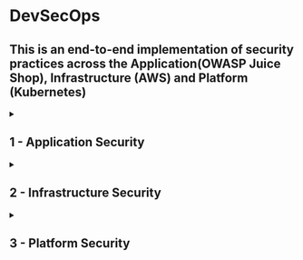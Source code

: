 # DevSecOps
## This is an end-to-end implementation of security practices across the Application(OWASP Juice Shop), Infrastructure (AWS) and Platform (Kubernetes)

<details>
<summary><h2>1 - Application Security</h2></summary>

<details>
<summary><h3>1.1 - Application Vulnerability Scanning </h3></summary>

<h3>Infra Diagram</h3>

    [Include an infrastructure diagram specific to application security]



<h3>Objective</h3>

    Integrate practices into our pipeline to check if our code exposes passwords, tokens, scans application for vulnerabilities such as SQL Injections, XSS Scripting etc

<h3>Code</h3>

         
       stages:
        - cache
        - test
        - build

    ## We use caching to speed up the build process 
    create_cache:
        image: node:18-bullseye
        stage: cache
        script:
            - yarn install
        cache:
            policy: pull-push
            key:
                files:
                    - yarn.lock
            paths:
                - node_modules/
                - yarn.lock
                - .yarn
    
    yarn_test:
        image: node:18-bullseye
        stage: test
        
        script:
            - yarn install
            - yarn test
        cache:
            policy: pull
            key:
                files:
                    - yarn.lock
            paths:
                - node_modules/
                - yarn.lock
                - .yarn
                
    
    ## This stage scans the code for sensitive information such as passwords, token
    gitleaks:
        stage: test
        image:
             name: zricethezav/gitleaks   ## Using image: zricethezav/gitleaks alone is simpler and works well if the default entrypoint of the image is suitable for your needs. 
                                            If you encounter any conflicts or need more control, specifying the entrypoint ensures that your script commands executes as intended.
             entrypoint: [""]
             
             
        ## This srcipt generates a file called gitleaks.json for visualizing vulnerabilities
        script:
            - gitleaks detect --verbose . -f json -r gitleaks.json
            
        ## This is set to true because we don't want the job to end.
        allow_failure: true
        

    ##This stage allows us to scan the code itsel for vulberabilities using SAST tools such as njsscan for cross-site scripting, SQL injection, phising attacks, DDos attack
    njsscan:
    stage: test
    image: python
    before_script:
        - pip3 install --upgrade njsscan
        ## The --exit-warning fails the build 
    script:
        - njsscan --exit-warning . --sarif -o njsscan.sarif
    allow_failure: true
    artifacts:
        when: always
        paths:
            - njsscan.sarif
        



    ##Why another SAST tool? It is because we need to use multiple tools for wider code coverage and certain tools can unearth certain vulnerabilities better than  the other
    semgrep:
        stage: test
        image: returntocorp/semgrep
        ## This basically tell to scan java code
        variables:
            SEMGREP_RULES: p/javascript
        script:
            - semgrep ci --json --output semgrep.json
        allow_failure: true
        artifacts:
            when: always
            paths:
                - semgrep.json

    
      


<h3>Findings from Gitleaks</h3>

      Finding:     password: 'bW9jLmxpYW1nQGhjaW5pbW1pay5ucmVvamI='
      Secret:      bW9jLmxpYW1nQGhjaW5pbW1pay5ucmVvamI=
      RuleID:      generic-api-key
      Entropy:     4.329240
      File:        data/static/users.yml
      Line:        88
      
      Fingerprint: c3340cda147c54325dbf3b32fc863f3402caa5da:data/static/users.yml:generic-api-key:88
      Finding:     totpSecret: IFTXE3SPOEYVURT2MRYGI52TKJ4HC3KH
        key: timo
      Secret:      IFTXE3SPOEYVURT2MRYGI52TKJ4HC3KH
      RuleID:      generic-api-key
      Entropy:     4.351410
      File:        data/static/users.yml
      Line:        150
      
      Fingerprint: c3340cda147c54325dbf3b32fc863f3402caa5da:data/static/users.yml:generic-api-key:150
      Finding:     ...e.setItem('token', 'eyJhbGciOiJIUzI1NiIsInR5cCI6IkpXVCJ9.eyJzdWIiOiIxMjM0NTY3ODkwIiwibmFtZSI6IkpvaG4gRG9lIiwiaWF0IjoxNTE...'
      Secret:      eyJhbGciOiJIUzI1NiIsInR5cCI6IkpXVCJ9.eyJzdWIiOiIxMjM0NTY3ODkwIiwibmFtZSI6IkpvaG4gRG9lIiwiaWF0IjoxNTE...
      RuleID:      jwt
      Entropy:     5.444070
      File:        frontend/src/app/app.guard.spec.ts
      Line:        40
      
      Fingerprint: c3340cda147c54325dbf3b32fc863f3402caa5da:frontend/src/app/app.guard.spec.ts:jwt:40
      Finding:     ...e.setItem('token', 'eyJhbGciOiJIUzI1NiIsInR5cCI6IkpXVCJ9.eyJkYXRhIjp7Imxhc3RMb2dpbklwIjoiMS4yLjMuNCJ9fQ.RAkmdqwNypuOxv3S...'
      Secret:      eyJhbGciOiJIUzI1NiIsInR5cCI6IkpXVCJ9.eyJkYXRhIjp7Imxhc3RMb2dpbklwIjoiMS4yLjMuNCJ9fQ.RAkmdqwNypuOxv3S...
      RuleID:      jwt
      Entropy:     5.494293
      File:        frontend/src/app/last-login-ip/last-login-ip.component.spec.ts
      Line:        50
      
### Finding 1: Generic API Key Exposure

This finding indicates that an API key is hardcoded in the data/static/users.yml file. The high entropy value suggests that the string is not random text, but likely sensitive information such as a password or an API key. Hardcoding secrets in the source code is a major security risk as it can easily be extracted by anyone with access to the codebase

<h3>Remediation</h3>

Remove the hardcoded API key from the source code.
Use environment variables or secret management tools like AWS Secrets Manager or HashiCorp Vault to manage and access sensitive information securely.

### Finding 2: JWT Token Exposure

A JSON Web Token (JWT) is exposed in the frontend/src/app/app.guard.spec.ts file. JWT tokens are used for authentication and can contain sensitive information. Exposure of JWT tokens can allow attackers to impersonate users or gain unauthorized access to the system.

<h3>Remediation</h3>

Remove the hardcoded JWT token from the source code.
Implement secure storage practices for tokens and ensure they are transmitted securely over the network (e.g., using HTTPS).

### Conclusion

The findings from the Gitleaks scan highlight critical security vulnerabilities related to hardcoded secrets and tokens in the application code. To enhance the security posture of the application, it is essential to remove these hardcoded secrets and implement secure storage and management practices.

</details>    




<details>
<summary><h3>1.2 - Vulnerability Management and Remediation  </h3></summary>
  
<h3>Infra Diagram</h3>

    [Include an infrastructure diagram specific to application security]



<h3>Objective</h3>

    Generate detailed reports highlighting vulnerabilities or security issues found and 
    resolve the security vulnerabilities found during the DevSecOps process to improve the application's security posture.

<h3>Code</h3>

         
       stages:
      - cache
      - test
      - build
      
    
    create_cache:
      image: node:18-bullseye
      stage: cache
      script:
        - yarn install
      cache:
        key:
          files:
            - yarn.lock
        paths:
          - node_modules/
          - yarn.lock
          - .yarn
        policy: pull-push
        
    
    yarn_test:
      image: node:18-bullseye
      stage: test
      script:
        - yarn install
        - yarn test
      cache:
        key:
          files:
            - yarn.lock
        paths:
          - node_modules/
          - yarn.lock
          - .yarn
        policy: pull

    
    gitleaks:
      stage: test
      image:
        name: zricethezav/gitleaks
        entrypoint: [""]
      script:
        - gitleaks detect --verbose --source . -f json -r gitleaks.json
      allow_failure: true
      artifacts:
        when: always
        paths:
          - gitleaks.json
          
    
    njsscan:
      stage: test
      image: python
      before_script:
        - pip3 install --upgrade njsscan
      script:
        - njsscan --exit-warning . --sarif -o njsscan.sarif
      allow_failure: true
      artifacts:
        when: always
        paths:
          - njsscan.sarif
          
    
    semgrep:
      stage: test
      image: returntocorp/semgrep
      variables:
        SEMGREP_RULES: p/javascript
      script:
        - semgrep ci --json --output semgrep.json
      allow_failure: true
      artifacts:
        when: always
        paths:
          - semgrep.json

          
    ## We use Defectdojo to upload our findings from Gitleaks, Semgrep and Njsscan
    upload_reports:
      stage: test
      image: python
      needs: ["gitleaks", "njsscan", "semgrep"]
      when: always
      before_script:
        - pip3 install requests
      script:
        - python3 upload-reports.py gitleaks.json
        - python3 upload-reports.py njsscan.sarif
        - python3 upload-reports.py semgrep.json

        
    
    build_image:
      stage: build
      image: docker:24
      services:
        - docker:24-dind
      variables:
        DOCKER_PASS: $DOCKER_PASS
        DOCKER_USER: $DOCKER_USER
      before_script:
        - echo $DOCKER_PASS | docker login -u $DOCKER_USER --password-stdin
      script:
        - docker build -t $IMAGE_NAME:$IMAGE_TAG .
        - docker push $IMAGE_NAME:$IMAGE_TAG

    
<h3>Python code to automate report feeding to Defectdojo</h3>
  import requests
    import sys
    
    file_name = sys.argv[1]
    scan_type = ''
    
    if file_name == 'gitleaks.json':
        scan_type = 'Gitleaks Scan'
    elif file_name == 'njsscan.sarif':
        scan_type = 'SARIF'
    elif file_name == 'semgrep.json':
        scan_type = 'Semgrep JSON Report'
    
    
    headers = {
        'Authorization': 'Token e71f520d6cb842d4465dab1b1d9b97e04d7a231f'
    }
    
    url = 'https://demo.defectdojo.org/api/v2/import-scan/'
    
    data = {
        'active': True,
        'verified': True,
        'scan_type': scan_type,
        'minimum_severity': 'Low',
        'engagement': 19
    }
    
    files = {
        'file': open(file_name, 'rb')
    }
    
    response = requests.post(url, headers=headers, data=data, files=files)
    
    if response.status_code == 201:
        print('Scan results imported successfully')
    else:
        print(f'Failed to import scan results: {response.content}')





<h3>Findings</h3>

      
![Screenshot (121)](https://github.com/user-attachments/assets/ab57f95a-cb80-4f53-a4d5-cfc16dd3eadc)


![Screenshot (122)](https://github.com/user-attachments/assets/2cc3cc54-fbed-441f-be10-55977ff4417d)



### Responsibilities 
After these vulnerabilities are detected, it's the job of the developer (since it's the code written by them) to remediate the issue.    
      
### Finding 1:  SQL Injection

This finding by Semgrep report suggests that this is a High severity issue leading to SQL Injection. This vulnerability occurs when an attacker can manipulate the input fields to inject malicious SQL code, which can be executed by the database.

Example: A hacker can steal or manipulate data inside a database.


### Remediation

#### Before code fix

Directly inserting user input into SQL statements without using parameterized queries leaves the code open to injection vulnerabilities.

```
const injectionChars = /"|'|;|and|or|;|#/i;

module.exports = function searchProducts () {
  return (req: Request, res: Response, next: NextFunction) => {
    let criteria: any = req.query.q === 'undefined' ? '' : req.query.q ?? ''
    criteria = (criteria.length <= 200) ? criteria : criteria.substring(0, 200)
    if (criteria.match(injectionChars)) {
      res.status(400).send()
      return
    }
    models.sequelize.query("SELECT * FROM Products WHERE ((name LIKE '%"+criteria+"%' OR description LIKE '%"+criteria+"%') AND deletedAt IS NULL) ORDER BY name")
      .then(([products]: any) => {
        const dataString = JSON.stringify(products)
        for (let i = 0; i < products.length; i++) {
          products[i].name = req.__(products[i].name)
          products[i].description = req.__(products[i].description)
        }
        res.json(utils.queryResultToJson(products))
      }).catch((error: ErrorWithParent) => {
        next(error.parent)
      })
  }
}

```

#### After code fix

The updated query now uses a named parameter ":searchQuery". By using parameterized queries, the code effectively protects against SQL injection

```
const injectionChars = /"|'|;|and|or|;|#/i;

module.exports = function searchProducts () {
  return (req: Request, res: Response, next: NextFunction) => {
    let criteria: any = req.query.q === 'undefined' ? '' : req.query.q ?? ''
    criteria = (criteria.length <= 200) ? criteria : criteria.substring(0, 200)
    if (criteria.match(injectionChars)) {
      res.status(400).send()
      return
    }
    models.sequelize.query("SELECT * FROM Products WHERE ((name LIKE :searchQuery OR description LIKE :searchQuery) AND deletedAt IS NULL) ORDER BY name", {
      replacements: { searchQuery: '%' + criteria + '%' },
      type: models.Sequelize.QueryTypes.SELECT
    })
      .then(([products]: any) => {
        const dataString = JSON.stringify(products)
        for (let i = 0; i < products.length; i++) {
          products[i].name = req.__(products[i].name)
          products[i].description = req.__(products[i].description)
        }
        res.json(utils.queryResultToJson(products))
      }).catch((error: ErrorWithParent) => {
        next(error.parent)
      })
  }
}

```



### Finding 2 : Weak Hash

![Screenshot (119)](https://github.com/user-attachments/assets/3a238e7c-4c32-4454-8b95-9737eabfad1a)

The algorithm has known flaws that can be exploited by attackers to break the encryption and gain unauthorized access to sensitive data.


### Remediation

#### Before code fix

The code uses MD5 algorithm which is vulnerable to collision attacks, where two different inputs produce the same hash output. This weakness can be exploited to forge digital signatures and certificates.

```
grunt.registerTask('checksum', 'Create .md5 checksum files', function () {
    const fs = require('fs')
    const crypto = require('crypto')
    fs.readdirSync('dist/').forEach(file => {
      const buffer = fs.readFileSync('dist/' + file)
      const md5 = crypto.createHash('md5')
      md5.update(buffer)
      const md5Hash = md5.digest('hex')
      const md5FileName = 'dist/' + file + '.md5'
      grunt.file.write(md5FileName, md5Hash)
      grunt.log.write(`Checksum ${md5Hash} written to file ${md5FileName}.`).verbose.write('...').ok()
      grunt.log.writeln()
    })
  })

```
#### After code fix

We have replaced MD5 with a stronger algorithm SHA256

```
grunt.registerTask('checksum', 'Create .sha256 checksum files', function () {
    const fs = require('fs')
    const crypto = require('crypto')
    fs.readdirSync('dist/').forEach(file => {
      const buffer = fs.readFileSync('dist/' + file)
      const sha256 = crypto.createHash('sha256')
      sha256.update(buffer)
      const sha256Hash = sha256.digest('hex')
      const sha256FileName = 'dist/' + file + '.sha256'
      grunt.file.write(sha256FileName, sha256Hash)
      grunt.log.write(`Checksum ${sha256Hash} written to file ${sha256FileName}.`).verbose.write('...').ok()
      grunt.log.writeln()
    })
  })

```




</details>


<details>
<summary><h3>1.3 - Vulnerability Scanning for Application Dependencies   </h3></summary>
  
<h3>Infra Diagram</h3>

    [Include an infrastructure diagram specific to application security]



<h3>Objective</h3>

    Integrate GitLeaks into our pipeline to check if our code exposes passwords, tokens and any other credentials

<h3>Code</h3>

         
       stages:
        - cache
        - test
        - build

    ## We use caching to speed up the build process 
    create_cache:
        image: node:18-bullseye
        stage: cache
        script:
            - yarn install
        cache:
            policy: pull-push
            key:
                files:
                    - yarn.lock
            paths:
                - node_modules/
                - yarn.lock
                - .yarn
    
    yarn_test:
        image: node:18-bullseye
        stage: test
        
        script:
            - yarn install
            - yarn test
        cache:
            policy: pull
            key:
                files:
                    - yarn.lock
            paths:
                - node_modules/
                - yarn.lock
                - .yarn
                
    
    ## This stage scans the code for sensitive information such as passwords, token
    gitleaks:
        stage: test
        image:
             name: zricethezav/gitleaks   ## Using image: zricethezav/gitleaks alone is simpler and works well if the default entrypoint of the image is suitable for your needs. 
                                            If you encounter any conflicts or need more control, specifying the entrypoint ensures that your script commands executes as intended.
             entrypoint: [""]
             
             
        ## This srcipt generates a file called gitleaks.json for visualizing vulnerabilities
        script:
            - gitleaks detect --verbose . -f json -r gitleaks.json
            
        ## This is set to true because we don't want the job to end.
        allow_failure: true
    
      




<h3>Findings</h3>

      Finding:     password: 'bW9jLmxpYW1nQGhjaW5pbW1pay5ucmVvamI='
      Secret:      bW9jLmxpYW1nQGhjaW5pbW1pay5ucmVvamI=
      RuleID:      generic-api-key
      Entropy:     4.329240
      File:        data/static/users.yml
      Line:        88
      
      Fingerprint: c3340cda147c54325dbf3b32fc863f3402caa5da:data/static/users.yml:generic-api-key:88
      Finding:     totpSecret: IFTXE3SPOEYVURT2MRYGI52TKJ4HC3KH
        key: timo
      Secret:      IFTXE3SPOEYVURT2MRYGI52TKJ4HC3KH
      RuleID:      generic-api-key
      Entropy:     4.351410
      File:        data/static/users.yml
      Line:        150
      
      Fingerprint: c3340cda147c54325dbf3b32fc863f3402caa5da:data/static/users.yml:generic-api-key:150
      Finding:     ...e.setItem('token', 'eyJhbGciOiJIUzI1NiIsInR5cCI6IkpXVCJ9.eyJzdWIiOiIxMjM0NTY3ODkwIiwibmFtZSI6IkpvaG4gRG9lIiwiaWF0IjoxNTE...'
      Secret:      eyJhbGciOiJIUzI1NiIsInR5cCI6IkpXVCJ9.eyJzdWIiOiIxMjM0NTY3ODkwIiwibmFtZSI6IkpvaG4gRG9lIiwiaWF0IjoxNTE...
      RuleID:      jwt
      Entropy:     5.444070
      File:        frontend/src/app/app.guard.spec.ts
      Line:        40
      
      Fingerprint: c3340cda147c54325dbf3b32fc863f3402caa5da:frontend/src/app/app.guard.spec.ts:jwt:40
      Finding:     ...e.setItem('token', 'eyJhbGciOiJIUzI1NiIsInR5cCI6IkpXVCJ9.eyJkYXRhIjp7Imxhc3RMb2dpbklwIjoiMS4yLjMuNCJ9fQ.RAkmdqwNypuOxv3S...'
      Secret:      eyJhbGciOiJIUzI1NiIsInR5cCI6IkpXVCJ9.eyJkYXRhIjp7Imxhc3RMb2dpbklwIjoiMS4yLjMuNCJ9fQ.RAkmdqwNypuOxv3S...
      RuleID:      jwt
      Entropy:     5.494293
      File:        frontend/src/app/last-login-ip/last-login-ip.component.spec.ts
      Line:        50
      
### Finding 1: Generic API Key Exposure

This finding indicates that an API key is hardcoded in the data/static/users.yml file. The high entropy value suggests that the string is not random text, but likely sensitive information such as a password or an API key. Hardcoding secrets in the source code is a major security risk as it can easily be extracted by anyone with access to the codebase

<h3>Remediation</h3>

Remove the hardcoded API key from the source code.
Use environment variables or secret management tools like AWS Secrets Manager or HashiCorp Vault to manage and access sensitive information securely.

### Finding 2: JWT Token Exposure

A JSON Web Token (JWT) is exposed in the frontend/src/app/app.guard.spec.ts file. JWT tokens are used for authentication and can contain sensitive information. Exposure of JWT tokens can allow attackers to impersonate users or gain unauthorized access to the system.

<h3>Remediation</h3>

Remove the hardcoded JWT token from the source code.
Implement secure storage practices for tokens and ensure they are transmitted securely over the network (e.g., using HTTPS).

### Conclusion

The findings from the Gitleaks scan highlight critical security vulnerabilities related to hardcoded secrets and tokens in the application code. To enhance the security posture of the application, it is essential to remove these hardcoded secrets and implement secure storage and management practices.

</details>


<details>
<summary><h3>1.4 - Build a CD Pipeline   </h3></summary>
  
<h3>Infra Diagram</h3>

    [Include an infrastructure diagram specific to application security]



<h3>Objective</h3>

    Integrate GitLeaks into our pipeline to check if our code exposes passwords, tokens and any other credentials

<h3>Code</h3>

         
       stages:
        - cache
        - test
        - build

    ## We use caching to speed up the build process 
    create_cache:
        image: node:18-bullseye
        stage: cache
        script:
            - yarn install
        cache:
            policy: pull-push
            key:
                files:
                    - yarn.lock
            paths:
                - node_modules/
                - yarn.lock
                - .yarn
    
    yarn_test:
        image: node:18-bullseye
        stage: test
        
        script:
            - yarn install
            - yarn test
        cache:
            policy: pull
            key:
                files:
                    - yarn.lock
            paths:
                - node_modules/
                - yarn.lock
                - .yarn
                
    
    ## This stage scans the code for sensitive information such as passwords, token
    gitleaks:
        stage: test
        image:
             name: zricethezav/gitleaks   ## Using image: zricethezav/gitleaks alone is simpler and works well if the default entrypoint of the image is suitable for your needs. 
                                            If you encounter any conflicts or need more control, specifying the entrypoint ensures that your script commands executes as intended.
             entrypoint: [""]
             
             
        ## This srcipt generates a file called gitleaks.json for visualizing vulnerabilities
        script:
            - gitleaks detect --verbose . -f json -r gitleaks.json
            
        ## This is set to true because we don't want the job to end.
        allow_failure: true
    
      




<h3>Findings</h3>

      Finding:     password: 'bW9jLmxpYW1nQGhjaW5pbW1pay5ucmVvamI='
      Secret:      bW9jLmxpYW1nQGhjaW5pbW1pay5ucmVvamI=
      RuleID:      generic-api-key
      Entropy:     4.329240
      File:        data/static/users.yml
      Line:        88
      
      Fingerprint: c3340cda147c54325dbf3b32fc863f3402caa5da:data/static/users.yml:generic-api-key:88
      Finding:     totpSecret: IFTXE3SPOEYVURT2MRYGI52TKJ4HC3KH
        key: timo
      Secret:      IFTXE3SPOEYVURT2MRYGI52TKJ4HC3KH
      RuleID:      generic-api-key
      Entropy:     4.351410
      File:        data/static/users.yml
      Line:        150
      
      Fingerprint: c3340cda147c54325dbf3b32fc863f3402caa5da:data/static/users.yml:generic-api-key:150
      Finding:     ...e.setItem('token', 'eyJhbGciOiJIUzI1NiIsInR5cCI6IkpXVCJ9.eyJzdWIiOiIxMjM0NTY3ODkwIiwibmFtZSI6IkpvaG4gRG9lIiwiaWF0IjoxNTE...'
      Secret:      eyJhbGciOiJIUzI1NiIsInR5cCI6IkpXVCJ9.eyJzdWIiOiIxMjM0NTY3ODkwIiwibmFtZSI6IkpvaG4gRG9lIiwiaWF0IjoxNTE...
      RuleID:      jwt
      Entropy:     5.444070
      File:        frontend/src/app/app.guard.spec.ts
      Line:        40
      
      Fingerprint: c3340cda147c54325dbf3b32fc863f3402caa5da:frontend/src/app/app.guard.spec.ts:jwt:40
      Finding:     ...e.setItem('token', 'eyJhbGciOiJIUzI1NiIsInR5cCI6IkpXVCJ9.eyJkYXRhIjp7Imxhc3RMb2dpbklwIjoiMS4yLjMuNCJ9fQ.RAkmdqwNypuOxv3S...'
      Secret:      eyJhbGciOiJIUzI1NiIsInR5cCI6IkpXVCJ9.eyJkYXRhIjp7Imxhc3RMb2dpbklwIjoiMS4yLjMuNCJ9fQ.RAkmdqwNypuOxv3S...
      RuleID:      jwt
      Entropy:     5.494293
      File:        frontend/src/app/last-login-ip/last-login-ip.component.spec.ts
      Line:        50
      
### Finding 1: Generic API Key Exposure

This finding indicates that an API key is hardcoded in the data/static/users.yml file. The high entropy value suggests that the string is not random text, but likely sensitive information such as a password or an API key. Hardcoding secrets in the source code is a major security risk as it can easily be extracted by anyone with access to the codebase

<h3>Remediation</h3>

Remove the hardcoded API key from the source code.
Use environment variables or secret management tools like AWS Secrets Manager or HashiCorp Vault to manage and access sensitive information securely.

### Finding 2: JWT Token Exposure

A JSON Web Token (JWT) is exposed in the frontend/src/app/app.guard.spec.ts file. JWT tokens are used for authentication and can contain sensitive information. Exposure of JWT tokens can allow attackers to impersonate users or gain unauthorized access to the system.

<h3>Remediation</h3>

Remove the hardcoded JWT token from the source code.
Implement secure storage practices for tokens and ensure they are transmitted securely over the network (e.g., using HTTPS).

### Conclusion

The findings from the Gitleaks scan highlight critical security vulnerabilities related to hardcoded secrets and tokens in the application code. To enhance the security posture of the application, it is essential to remove these hardcoded secrets and implement secure storage and management practices.

</details>

<details>
<summary><h3>1.5 - Image Scanning - Build Secure Docker Images    </h3></summary>
  
<h3>Infra Diagram</h3>

    [Include an infrastructure diagram specific to application security]



<h3>Objective</h3>

    Integrate GitLeaks into our pipeline to check if our code exposes passwords, tokens and any other credentials

<h3>Code</h3>

         
       stages:
        - cache
        - test
        - build

    ## We use caching to speed up the build process 
    create_cache:
        image: node:18-bullseye
        stage: cache
        script:
            - yarn install
        cache:
            policy: pull-push
            key:
                files:
                    - yarn.lock
            paths:
                - node_modules/
                - yarn.lock
                - .yarn
    
    yarn_test:
        image: node:18-bullseye
        stage: test
        
        script:
            - yarn install
            - yarn test
        cache:
            policy: pull
            key:
                files:
                    - yarn.lock
            paths:
                - node_modules/
                - yarn.lock
                - .yarn
                
    
    ## This stage scans the code for sensitive information such as passwords, token
    gitleaks:
        stage: test
        image:
             name: zricethezav/gitleaks   ## Using image: zricethezav/gitleaks alone is simpler and works well if the default entrypoint of the image is suitable for your needs. 
                                            If you encounter any conflicts or need more control, specifying the entrypoint ensures that your script commands executes as intended.
             entrypoint: [""]
             
             
        ## This srcipt generates a file called gitleaks.json for visualizing vulnerabilities
        script:
            - gitleaks detect --verbose . -f json -r gitleaks.json
            
        ## This is set to true because we don't want the job to end.
        allow_failure: true
    
      




<h3>Findings</h3>

      Finding:     password: 'bW9jLmxpYW1nQGhjaW5pbW1pay5ucmVvamI='
      Secret:      bW9jLmxpYW1nQGhjaW5pbW1pay5ucmVvamI=
      RuleID:      generic-api-key
      Entropy:     4.329240
      File:        data/static/users.yml
      Line:        88
      
      Fingerprint: c3340cda147c54325dbf3b32fc863f3402caa5da:data/static/users.yml:generic-api-key:88
      Finding:     totpSecret: IFTXE3SPOEYVURT2MRYGI52TKJ4HC3KH
        key: timo
      Secret:      IFTXE3SPOEYVURT2MRYGI52TKJ4HC3KH
      RuleID:      generic-api-key
      Entropy:     4.351410
      File:        data/static/users.yml
      Line:        150
      
      Fingerprint: c3340cda147c54325dbf3b32fc863f3402caa5da:data/static/users.yml:generic-api-key:150
      Finding:     ...e.setItem('token', 'eyJhbGciOiJIUzI1NiIsInR5cCI6IkpXVCJ9.eyJzdWIiOiIxMjM0NTY3ODkwIiwibmFtZSI6IkpvaG4gRG9lIiwiaWF0IjoxNTE...'
      Secret:      eyJhbGciOiJIUzI1NiIsInR5cCI6IkpXVCJ9.eyJzdWIiOiIxMjM0NTY3ODkwIiwibmFtZSI6IkpvaG4gRG9lIiwiaWF0IjoxNTE...
      RuleID:      jwt
      Entropy:     5.444070
      File:        frontend/src/app/app.guard.spec.ts
      Line:        40
      
      Fingerprint: c3340cda147c54325dbf3b32fc863f3402caa5da:frontend/src/app/app.guard.spec.ts:jwt:40
      Finding:     ...e.setItem('token', 'eyJhbGciOiJIUzI1NiIsInR5cCI6IkpXVCJ9.eyJkYXRhIjp7Imxhc3RMb2dpbklwIjoiMS4yLjMuNCJ9fQ.RAkmdqwNypuOxv3S...'
      Secret:      eyJhbGciOiJIUzI1NiIsInR5cCI6IkpXVCJ9.eyJkYXRhIjp7Imxhc3RMb2dpbklwIjoiMS4yLjMuNCJ9fQ.RAkmdqwNypuOxv3S...
      RuleID:      jwt
      Entropy:     5.494293
      File:        frontend/src/app/last-login-ip/last-login-ip.component.spec.ts
      Line:        50
      
### Finding 1: Generic API Key Exposure

This finding indicates that an API key is hardcoded in the data/static/users.yml file. The high entropy value suggests that the string is not random text, but likely sensitive information such as a password or an API key. Hardcoding secrets in the source code is a major security risk as it can easily be extracted by anyone with access to the codebase

<h3>Remediation</h3>

Remove the hardcoded API key from the source code.
Use environment variables or secret management tools like AWS Secrets Manager or HashiCorp Vault to manage and access sensitive information securely.

### Finding 2: JWT Token Exposure

A JSON Web Token (JWT) is exposed in the frontend/src/app/app.guard.spec.ts file. JWT tokens are used for authentication and can contain sensitive information. Exposure of JWT tokens can allow attackers to impersonate users or gain unauthorized access to the system.

<h3>Remediation</h3>

Remove the hardcoded JWT token from the source code.
Implement secure storage practices for tokens and ensure they are transmitted securely over the network (e.g., using HTTPS).

### Conclusion

The findings from the Gitleaks scan highlight critical security vulnerabilities related to hardcoded secrets and tokens in the application code. To enhance the security posture of the application, it is essential to remove these hardcoded secrets and implement secure storage and management practices.

</details>

</details>



<details>
<summary><h2>2 - Infrastructure Security</h2></summary>

(Add Infrastructure Security content here)
</details>
<details>
    
<summary><h2>3 - Platform Security</h2></summary>

(Add Platform Security content here)
</details>





